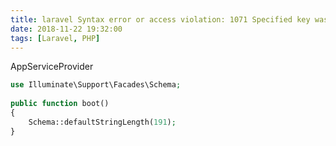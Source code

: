 ```yaml
---
title: laravel Syntax error or access violation: 1071 Specified key was too long; max key length is 767 bytes (SQL: alter table users add unique users_email_unique(email)
date: 2018-11-22 19:32:00
tags: [Laravel, PHP]
---
```


AppServiceProvider

```php
use Illuminate\Support\Facades\Schema;
 
public function boot()
{
    Schema::defaultStringLength(191);
}
```
